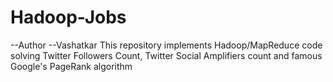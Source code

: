 # Hadoop-Jobs
--Author
--Vashatkar
This repository implements Hadoop/MapReduce code solving Twitter Followers Count, Twitter Social Amplifiers count and famous Google's PageRank algorithm
